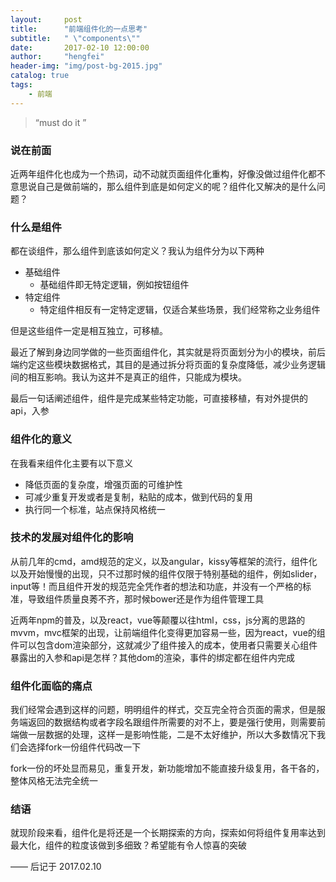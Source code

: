 ```yaml
---
layout:     post
title:      "前端组件化的一点思考"
subtitle:   " \"components\""
date:       2017-02-10 12:00:00
author:     "hengfei"
header-img: "img/post-bg-2015.jpg"
catalog: true
tags:
    - 前端
---
```


> “must do it ”


### 说在前面
近两年组件化也成为一个热词，动不动就页面组件化重构，好像没做过组件化都不意思说自己是做前端的，那么组件到底是如何定义的呢？组件化又解决的是什么问题？

### 什么是组件
都在谈组件，那么组件到底该如何定义？我认为组件分为以下两种
- 基础组件
  - 基础组件即无特定逻辑，例如按钮组件
- 特定组件
  - 特定组件相反有一定特定逻辑，仅适合某些场景，我们经常称之业务组件

但是这些组件一定是相互独立，可移植。

最近了解到身边同学做的一些页面组件化，其实就是将页面划分为小的模块，前后端约定这些模块数据格式，其目的是通过拆分将页面的复杂度降低，减少业务逻辑间的相互影响。我认为这并不是真正的组件，只能成为模块。

最后一句话阐述组件，组件是完成某些特定功能，可直接移植，有对外提供的api，入参


### 组件化的意义

在我看来组件化主要有以下意义
- 降低页面的复杂度，增强页面的可维护性
- 可减少重复开发或者是复制，粘贴的成本，做到代码的复用
- 执行同一个标准，站点保持风格统一

### 技术的发展对组件化的影响

从前几年的cmd，amd规范的定义，以及angular，kissy等框架的流行，组件化以及开始慢慢的出现，只不过那时候的组件仅限于特别基础的组件，例如slider，input等！而且组件开发的规范完全凭作者的想法和功底，并没有一个严格的标准，导致组件质量良莠不齐，那时候bower还是作为组件管理工具

近两年npm的普及，以及react，vue等颠覆以往html，css，js分离的思路的mvvm，mvc框架的出现，让前端组件化变得更加容易一些，因为react，vue的组件可以包含dom渲染部分，这就减少了组件接入的成本，使用者只需要关心组件暴露出的入参和api是怎样？其他dom的渲染，事件的绑定都在组件内完成

### 组件化面临的痛点

我们经常会遇到这样的问题，明明组件的样式，交互完全符合页面的需求，但是服务端返回的数据结构或者字段名跟组件所需要的对不上，要是强行使用，则需要前端做一层数据的处理，这样一是影响性能，二是不太好维护，所以大多数情况下我们会选择fork一份组件代码改一下

fork一份的坏处显而易见，重复开发，新功能增加不能直接升级复用，各干各的，整体风格无法完全统一


### 结语

就现阶段来看，组件化是将还是一个长期探索的方向，探索如何将组件复用率达到最大化，组件的粒度该做到多细致？希望能有令人惊喜的突破








—— 后记于 2017.02.10


